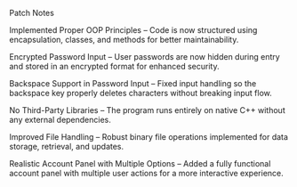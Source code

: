 Patch Notes

Implemented Proper OOP Principles – Code is now structured using encapsulation, classes, and methods for better maintainability.

Encrypted Password Input – User passwords are now hidden during entry and stored in an encrypted format for enhanced security.

Backspace Support in Password Input – Fixed input handling so the backspace key properly deletes characters without breaking input flow.

No Third-Party Libraries – The program runs entirely on native C++ without any external dependencies.

Improved File Handling – Robust binary file operations implemented for data storage, retrieval, and updates.

Realistic Account Panel with Multiple Options – Added a fully functional account panel with multiple user actions for a more interactive experience.
